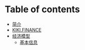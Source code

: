 # Table of contents

* [简介](README.md)
* [KIKI.FINANCE](kiki.finance.md)
* [经济模型](jing-ji-mo-xing/README.md)
  * [基本信息](jing-ji-mo-xing/ji-ben-xin-xi.md)
